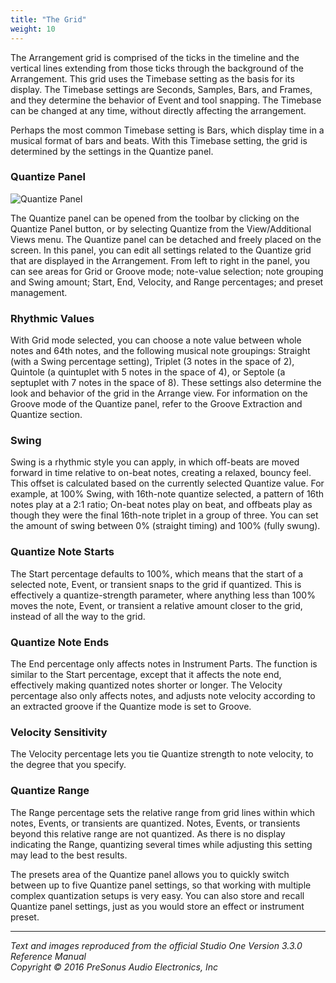 ```yaml
---
title: "The Grid"
weight: 10
---
```


<!-- # The Grid -->

The Arrangement grid is comprised of the ticks in the timeline and the vertical lines extending from those ticks through the background of the Arrangement. This grid uses the Timebase setting as the basis for its display. The Timebase settings are Seconds, Samples, Bars, and Frames, and they determine the behavior of Event and tool snapping. The Timebase can be changed at any time, without directly affecting the arrangement.

Perhaps the most common Timebase setting is Bars, which display time in a musical format of bars and beats. With this Timebase setting, the grid is determined by the settings in the Quantize panel.

### Quantize Panel

![Quantize Panel](/images/QuantizePanel_633x25.png)

The Quantize panel can be opened from the toolbar by clicking on the Quantize Panel button, or by selecting Quantize from the View/Additional Views menu. The Quantize panel can be detached and freely placed on the screen. In this panel, you can edit all settings related to the Quantize grid that are displayed in the Arrangement. From left to right in the panel, you can see areas for Grid or Groove mode; note-value selection; note grouping and Swing amount; Start, End, Velocity, and Range percentages; and preset management.

### Rhythmic Values

With Grid mode selected, you can choose a note value between whole notes and 64th notes, and the following musical note groupings: Straight (with a Swing percentage setting), Triplet (3 notes in the space of 2), Quintole (a quintuplet with 5 notes in the space of 4), or Septole (a septuplet with 7 notes in the space of 8). These settings also determine the look and behavior of the grid in the Arrange view. For information on the Groove mode of the Quantize panel, refer to the Groove Extraction and Quantize section.

### Swing

Swing is a rhythmic style you can apply, in which off-beats are moved forward in time relative to on-beat notes, creating a relaxed, bouncy feel. This offset is calculated based on the currently selected Quantize value. For example, at 100% Swing, with 16th-note quantize selected, a pattern of 16th notes play at a 2:1 ratio; On-beat notes play on beat, and offbeats play as though they were the final 16th-note triplet in a group of three. You can set the amount of swing between 0% (straight timing) and 100% (fully swung).

### Quantize Note Starts

The Start percentage defaults to 100%, which means that the start of a selected note, Event, or transient snaps to the grid if quantized. This is effectively a quantize-strength parameter, where anything less than 100% moves the note, Event, or transient a relative amount closer to the grid, instead of all the way to the grid.

### Quantize Note Ends

The End percentage only affects notes in Instrument Parts. The function is similar to the Start percentage, except that it affects the note end, effectively making quantized notes shorter or longer. The Velocity percentage also only affects notes, and adjusts note velocity according to an extracted groove if the Quantize mode is set to Groove.

### Velocity Sensitivity

The Velocity percentage lets you tie Quantize strength to note velocity, to the degree that you specify.

### Quantize Range

The Range percentage sets the relative range from grid lines within which notes, Events, or transients are quantized. Notes, Events, or transients beyond this relative range are not quantized. As there is no display indicating the Range, quantizing several times while adjusting this setting may lead to the best results.

The presets area of the Quantize panel allows you to quickly switch between up to five Quantize panel settings, so that working with multiple complex quantization setups is very easy. You can also store and recall Quantize panel settings, just as you would store an effect or instrument preset.

---

_Text and images reproduced from the official Studio One Version 3.3.0 Reference Manual_  
_Copyright © 2016 PreSonus Audio Electronics, Inc_
